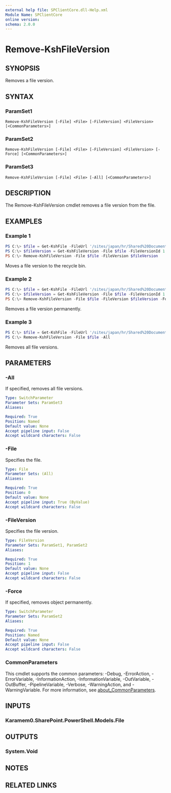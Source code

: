 ```yaml
---
external help file: SPClientCore.dll-Help.xml
Module Name: SPClientCore
online version:
schema: 2.0.0
---
```


# Remove-KshFileVersion

## SYNOPSIS
Removes a file version.

## SYNTAX

### ParamSet1
```
Remove-KshFileVersion [-File] <File> [-FileVersion] <FileVersion> [<CommonParameters>]
```

### ParamSet2
```
Remove-KshFileVersion [-File] <File> [-FileVersion] <FileVersion> [-Force] [<CommonParameters>]
```

### ParamSet3
```
Remove-KshFileVersion [-File] <File> [-All] [<CommonParameters>]
```

## DESCRIPTION
The Remove-KshFileVersion cmdlet removes a file version from the file.

## EXAMPLES

### Example 1
```powershell
PS C:\> $file = Get-KshFile -FileUrl '/sites/japan/hr/Shared%20Documents/Readme.txt'
PS C:\> $fileVersion = Get-KshFileVersion -File $file -FileVersionId 1
PS C:\> Remove-KshFileVersion -File $file -FileVersion $fileVersion
```

Moves a file version to the recycle bin.

### Example 2
```powershell
PS C:\> $file = Get-KshFile -FileUrl '/sites/japan/hr/Shared%20Documents/Readme.txt'
PS C:\> $fileVersion = Get-KshFileVersion -File $file -FileVersionId 1
PS C:\> Remove-KshFileVersion -File $file -FileVersion $fileVersion -Force
```

Removes a file version permanently.

### Example 3
```powershell
PS C:\> $file = Get-KshFile -FileUrl '/sites/japan/hr/Shared%20Documents/Readme.txt'
PS C:\> Remove-KshFileVersion -File $file -All
```

Removes all file versions.

## PARAMETERS

### -All
If specified, removes all file versions.

```yaml
Type: SwitchParameter
Parameter Sets: ParamSet3
Aliases:

Required: True
Position: Named
Default value: None
Accept pipeline input: False
Accept wildcard characters: False
```

### -File
Specifies the file.

```yaml
Type: File
Parameter Sets: (All)
Aliases:

Required: True
Position: 0
Default value: None
Accept pipeline input: True (ByValue)
Accept wildcard characters: False
```

### -FileVersion
Specifies the file version.

```yaml
Type: FileVersion
Parameter Sets: ParamSet1, ParamSet2
Aliases:

Required: True
Position: 1
Default value: None
Accept pipeline input: False
Accept wildcard characters: False
```

### -Force
If specified, removes object permanently.

```yaml
Type: SwitchParameter
Parameter Sets: ParamSet2
Aliases:

Required: True
Position: Named
Default value: None
Accept pipeline input: False
Accept wildcard characters: False
```

### CommonParameters
This cmdlet supports the common parameters: -Debug, -ErrorAction, -ErrorVariable, -InformationAction, -InformationVariable, -OutVariable, -OutBuffer, -PipelineVariable, -Verbose, -WarningAction, and -WarningVariable. For more information, see [about_CommonParameters](http://go.microsoft.com/fwlink/?LinkID=113216).

## INPUTS

### Karamem0.SharePoint.PowerShell.Models.File

## OUTPUTS

### System.Void

## NOTES

## RELATED LINKS

